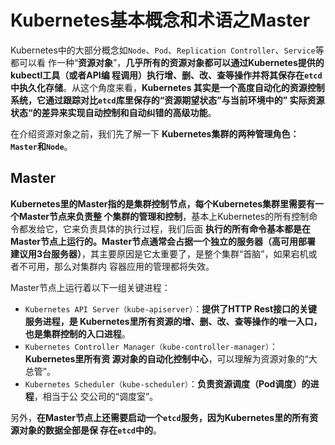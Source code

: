 Kubernetes基本概念和术语之Master
================================================================================
Kubernetes中的大部分概念如`Node`、`Pod`、`Replication Controller`、`Service`等都可以看
作一种“**资源对象**”，**几乎所有的资源对象都可以通过Kubernetes提供的kubectl工具（或者API编
程调用）执行增、删、改、查等操作并将其保存在`etcd`中执久化存储**。从这个角度来看，**Kubernetes
其实是一个高度自动化的资源控制系统，它通过跟踪对比`etcd`库里保存的“资源期望状态”与当前环境中的”
实际资源状态“的差异来实现自动控制和自动纠错的高级功能**。

在介绍资源对象之前，我们先了解一下 **Kubernetes集群的两种管理角色：`Master`和`Node`**。

## Master
**Kubernetes里的Master指的是集群控制节点，每个Kubernetes集群里需要有一个Master节点来负责整
个集群的管理和控制**，基本上Kubernetes的所有控制命令都发给它，它来负责具体的执行过程，我们后面
**执行的所有命令基本都是在Master节点上运行的。Master节点通常会占据一个独立的服务器（高可用部署
建议用3台服务器）**，其主要原因是它太重要了，是整个集群“首脑”，如果宕机或者不可用，那么对集群内
容器应用的管理都将失效。

Master节点上运行着以下一组关键进程：
+ `Kubernetes API Server（kube-apiserver）`：**提供了HTTP Rest接口的关键服务进程，是
Kubernetes里所有资源的增、删、改、查等操作的唯一入口，也是集群控制的入口进程**。
+ `Kubernetes Controller Manager（kube-controller-manager）`：**Kubernetes里所有资
源对象的自动化控制中心**，可以理解为资源对象的“大总管”。
+ `Kubernetes Scheduler（kube-scheduler）`：**负责资源调度（Pod调度）的进程**，相当于公
交公司的“调度室”。

另外，**在Master节点上还需要启动一个`etcd`服务，因为Kubernetes里的所有资源对象的数据全部是保
存在`etcd`中的**。
